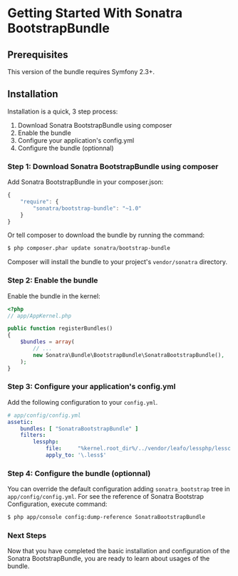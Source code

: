 Getting Started With Sonatra BootstrapBundle
============================================

## Prerequisites

This version of the bundle requires Symfony 2.3+.

## Installation

Installation is a quick, 3 step process:

1. Download Sonatra BootstrapBundle using composer
2. Enable the bundle
3. Configure your application's config.yml
4. Configure the bundle (optionnal)

### Step 1: Download Sonatra BootstrapBundle using composer

Add Sonatra BootstrapBundle in your composer.json:

``` js
{
    "require": {
        "sonatra/bootstrap-bundle": "~1.0"
    }
}
```

Or tell composer to download the bundle by running the command:

``` bash
$ php composer.phar update sonatra/bootstrap-bundle
```

Composer will install the bundle to your project's `vendor/sonatra` directory.

### Step 2: Enable the bundle

Enable the bundle in the kernel:

``` php
<?php
// app/AppKernel.php

public function registerBundles()
{
    $bundles = array(
        // ...
        new Sonatra\Bundle\BootstrapBundle\SonatraBootstrapBundle(),
    );
}
```

### Step 3: Configure your application's config.yml

Add the following configuration to your `config.yml`.

``` yaml
# app/config/config.yml
assetic:
    bundles: [ "SonatraBootstrapBundle" ]
    filters:
        lessphp:
            file:     "%kernel.root_dir%/../vendor/leafo/lessphp/lessc.inc.php"
            apply_to: '\.less$'
```

### Step 4: Configure the bundle (optionnal)

You can override the default configuration adding `sonatra_bootstrap` tree in `app/config/config.yml`.
For see the reference of Sonatra Bootstrap Configuration, execute command:

``` bash
$ php app/console config:dump-reference SonatraBootstrapBundle 
```

### Next Steps

Now that you have completed the basic installation and configuration of the
Sonatra BootstrapBundle, you are ready to learn about usages of the bundle.
